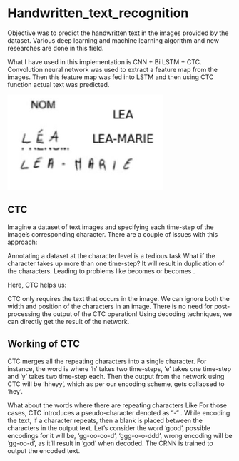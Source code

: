 # Handwritten_text_recognition

Objective was to predict the handwritten text in the images provided by the dataset. 
Various deep learning and machine learning algorithm and new researches are done in this field.

What I have used in this implementation is CNN + Bi LSTM + CTC.
Convolution neural network was used to extract a feature map from the images. Then this feature map 
was fed into LSTM and then using CTC function actual text was predicted.  

![Alt text](predicted_images/handwritten_text1.JPG?raw=true "Optional Title")

## CTC 
Imagine a dataset of text images and specifying each time-step of the image’s corresponding character. There are a couple of issues with this approach:

Annotating a dataset at the character level is a tedious task
What if the character takes up more than one time-step? It will result in duplication of the characters. 
Leading to problems like <good> becomes <ggoood> or <hey> becomes <hheyy>.
  
Here, CTC helps us:

CTC only requires the text that occurs in the image. We can ignore both the width and position of the characters in an image.
There is no need for post-processing the output of the CTC operation! Using decoding techniques, we can directly get the result of the network.

## Working of CTC
  
CTC merges all the repeating characters into a single character. For instance, the word is <hey> where ‘h’ takes two time-steps, ‘e’ takes one time-step and ‘y’ takes two time-step each. Then the output from the network using CTC will be ‘hheyy’, which as per our encoding scheme, gets collapsed to ‘hey’.

What about the words where there are repeating characters Like <good> For those cases, CTC introduces a pseudo-character denoted as “-“ . While encoding the text, if a character repeats, then a blank is placed between the characters in the output text. Let’s consider the word ‘good’, possible encodings for it will be, ‘gg-oo-oo-d’, ‘ggg-o-o-ddd’, wrong encoding will be ‘gg-oo-d’, as it’ll result in ‘god’ when decoded. The CRNN is trained to output the encoded text.  
